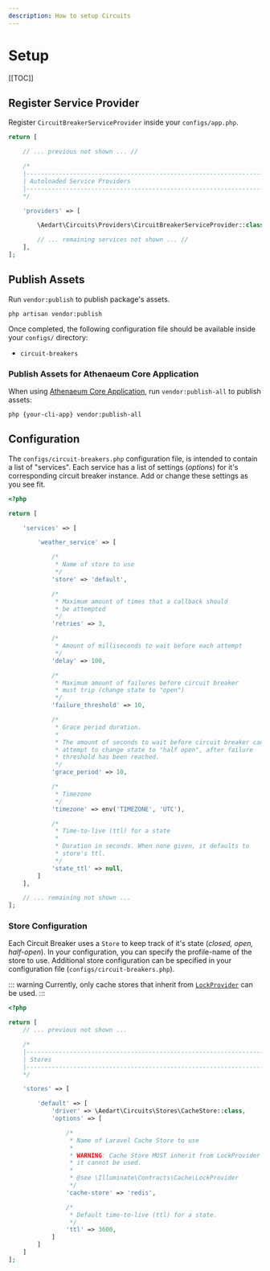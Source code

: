 ```yaml
---
description: How to setup Circuits
---
```


# Setup

[[TOC]]

## Register Service Provider

Register `CircuitBreakerServiceProvider` inside your `configs/app.php`. 

```php
return [

    // ... previous not shown ... //

    /*
    |--------------------------------------------------------------------------
    | Autoloaded Service Providers
    |--------------------------------------------------------------------------
    */

    'providers' => [

        \Aedart\Circuits\Providers\CircuitBreakerServiceProvider::class

        // ... remaining services not shown ... //
    ],
];
```

## Publish Assets

Run `vendor:publish` to publish package's assets.

```shell
php artisan vendor:publish
```

Once completed, the following configuration file should be available inside your `configs/` directory:

- `circuit-breakers`

### Publish Assets for Athenaeum Core Application

When using [Athenaeum Core Application](../../core), run `vendor:publish-all` to publish assets:

```shell
php {your-cli-app} vendor:publish-all
```

## Configuration

The `configs/circuit-breakers.php` configuration file, is intended to contain a list of "services".
Each service has a list of settings (_options_) for it's corresponding circuit breaker instance.
Add or change these settings as you see fit.

```php
<?php

return [

    'services' => [

        'weather_service' => [

            /*
             * Name of store to use
             */
            'store' => 'default',

            /*
             * Maximum amount of times that a callback should
             * be attempted
             */
            'retries' => 3,

            /*
             * Amount of milliseconds to wait before each attempt
             */
            'delay' => 100,

            /*
             * Maximum amount of failures before circuit breaker
             * must trip (change state to "open")
             */
            'failure_threshold' => 10,

            /*
             * Grace period duration.
             *
             * The amount of seconds to wait before circuit breaker can
             * attempt to change state to "half open", after failure
             * threshold has been reached.
             */
            'grace_period' => 10,

            /*
             * Timezone
             */
            'timezone' => env('TIMEZONE', 'UTC'),

            /*
             * Time-to-live (ttl) for a state
             *
             * Duration in seconds. When none given, it defaults to
             * store's ttl.
             */
            'state_ttl' => null,
        ]
    ],

    // ... remaining not shown ...
];
```

### Store Configuration

Each Circuit Breaker uses a `Store` to keep track of it's state (_closed, open, half-open_).
In your configuration, you can specify the profile-name of the store to use.
Additional store configuration can be specified in your configuration file (`configs/circuit-breakers.php`).

::: warning
Currently, only cache stores that inherit from [`LockProvider`](https://laravel.com/docs/8.x/cache#atomic-locks) can be used.
:::

```php
<?php

return [
    // ... previous not shown ...

    /*
    |--------------------------------------------------------------------------
    | Stores
    |--------------------------------------------------------------------------
    */

    'stores' => [

        'default' => [
            'driver' => \Aedart\Circuits\Stores\CacheStore::class,
            'options' => [

                /*
                 * Name of Laravel Cache Store to use
                 *
                 * WARNING: Cache Store MUST inherit from LockProvider or
                 * it cannot be used.
                 *
                 * @see \Illuminate\Contracts\Cache\LockProvider
                 */
                'cache-store' => 'redis',

                /*
                 * Default time-to-live (ttl) for a state.
                 */
                'ttl' => 3600,
            ]
        ]
    ]
];
```

